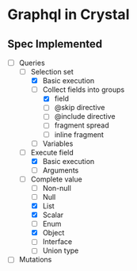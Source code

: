 # Graphql in Crystal

## Spec Implemented

- [ ] Queries
  - [ ] Selection set
    - [x] Basic execution
    - [ ] Collect fields into groups
      - [x] field
      - [ ] @skip directive
      - [ ] @include directive
      - [ ] fragment spread
      - [ ] inline fragment
    - [ ] Variables
  - [ ] Execute field
    - [x] Basic execution
    - [ ] Arguments
  - [ ] Complete value
    - [ ] Non-null
    - [ ] Null
    - [x] List
    - [x] Scalar
    - [ ] Enum
    - [x] Object
    - [ ] Interface
    - [ ] Union type
- [ ] Mutations
